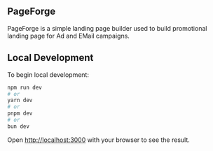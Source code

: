 ## PageForge

PageForge is a simple landing page builder used to build promotional landing page for Ad and EMail campaigns.

## Local Development

To begin local development:

```bash
npm run dev
# or
yarn dev
# or
pnpm dev
# or
bun dev
```

Open [http://localhost:3000](http://localhost:3000) with your browser to see the result.
